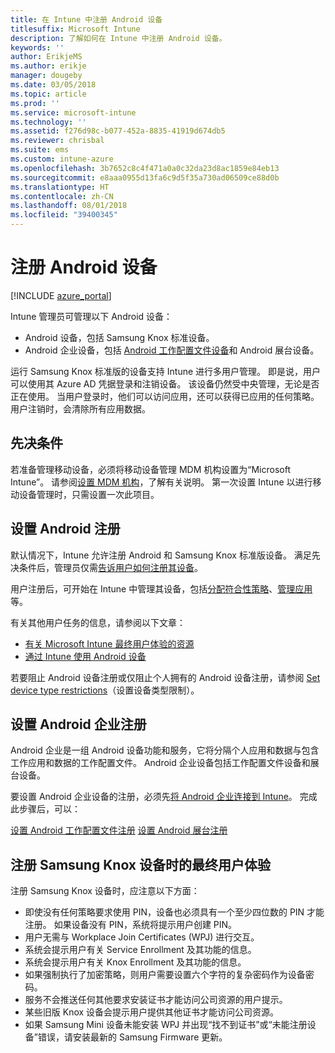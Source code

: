 ```yaml
---
title: 在 Intune 中注册 Android 设备
titlesuffix: Microsoft Intune
description: 了解如何在 Intune 中注册 Android 设备。
keywords: ''
author: ErikjeMS
ms.author: erikje
manager: dougeby
ms.date: 03/05/2018
ms.topic: article
ms.prod: ''
ms.service: microsoft-intune
ms.technology: ''
ms.assetid: f276d98c-b077-452a-8835-41919d674db5
ms.reviewer: chrisbal
ms.suite: ems
ms.custom: intune-azure
ms.openlocfilehash: 3b7652c8c4f471a0a0c32da23d8ac1859e84eb13
ms.sourcegitcommit: e8aaa0955d13fa6c9d5f35a730ad06509ce88d0b
ms.translationtype: HT
ms.contentlocale: zh-CN
ms.lasthandoff: 08/01/2018
ms.locfileid: "39400345"
---
```

# <a name="enroll-android-devices"></a>注册 Android 设备

[!INCLUDE [azure_portal](./includes/azure_portal.md)]

Intune 管理员可管理以下 Android 设备：
- Android 设备，包括 Samsung Knox 标准设备。
- Android 企业设备，包括 [Android 工作配置文件设备](#enable-enrollment-of-android-for-work-devices)和 Android 展台设备。

运行 Samsung Knox 标准版的设备支持 Intune 进行多用户管理。 即是说，用户可以使用其 Azure AD 凭据登录和注销设备。 该设备仍然受中央管理，无论是否正在使用。 当用户登录时，他们可以访问应用，还可以获得已应用的任何策略。 用户注销时，会清除所有应用数据。

## <a name="prerequisite"></a>先决条件

若准备管理移动设备，必须将移动设备管理 MDM 机构设置为“Microsoft Intune”。 请参阅[设置 MDM 机构](mdm-authority-set.md)，了解有关说明。 第一次设置 Intune 以进行移动设备管理时，只需设置一次此项目。

## <a name="set-up-android-enrollment"></a>设置 Android 注册

默认情况下，Intune 允许注册 Android 和 Samsung Knox 标准版设备。 满足先决条件后，管理员仅需[告诉用户如何注册其设备](/intune-user-help/enroll-your-device-in-intune-android)。

用户注册后，可开始在 Intune 中管理其设备，包括[分配符合性策略](compliance-policy-create-android.md)、[管理应用](app-management.md)等。

有关其他用户任务的信息，请参阅以下文章：

- [有关 Microsoft Intune 最终用户体验的资源](end-user-educate.md)
- [通过 Intune 使用 Android 设备](https://docs.microsoft.com/intune-user-help/using-your-android-device-with-intune)

若要阻止 Android 设备注册或仅阻止个人拥有的 Android 设备注册，请参阅 [Set device type restrictions](enrollment-restrictions-set.md)（设置设备类型限制）。

## <a name="set-up-android-enterprise-enrollment"></a>设置 Android 企业注册

Android 企业是一组 Android 设备功能和服务，它将分隔个人应用和数据与包含工作应用和数据的工作配置文件。 Android 企业设备包括工作配置文件设备和展台设备。 

要设置 Android 企业设备的注册，必须先[将 Android 企业连接到 Intune](connect-intune-android-enterprise.md)。 完成此步骤后，可以：

[设置 Android 工作配置文件注册](android-work-profile-enroll.md)
[设置 Android 展台注册](android-kiosk-enroll.md)

## <a name="end-user-experience-when-enrolling-a-samsung-knox-device"></a>注册 Samsung Knox 设备时的最终用户体验
注册 Samsung Knox 设备时，应注意以下方面：
-   即使没有任何策略要求使用 PIN，设备也必须具有一个至少四位数的 PIN 才能注册。 如果设备没有 PIN，系统将提示用户创建 PIN。
-   用户无需与 Workplace Join Certificates (WPJ) 进行交互。
-   系统会提示用户有关 Service Enrollment 及其功能的信息。
-   系统会提示用户有关 Knox Enrollment 及其功能的信息。
-   如果强制执行了加密策略，则用户需要设置六个字符的复杂密码作为设备密码。
-   服务不会推送任何其他要求安装证书才能访问公司资源的用户提示。
- 某些旧版 Knox 设备会提示用户提供其他证书才能访问公司资源。
- 如果 Samsung Mini 设备未能安装 WPJ 并出现“找不到证书”或“未能注册设备”错误，请安装最新的 Samsung Firmware 更新。
